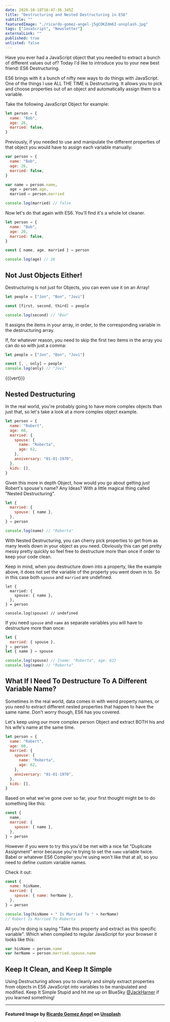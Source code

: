 ```yaml
---
date: 2020-10-18T16:47:36.345Z
title: "Destructuring and Nested Destructuring in ES6"
subtitle: ""
featuredImage: "./ricardo-gomez-angel-j5gCOKZdm6I-unsplash.jpg"
tags: ["JavaScript", "Newsletter"]
externalLink: ""
published: true
unlisted: false
---
```


Have you ever had a JavaScript object that you needed to extract a bunch of different values out of? Today I'd like to introduce you to your new best friend: ES6 Destructuring.

ES6 brings with it a bunch of nifty new ways to do things with JavaScript. One of the things I use ALL THE TIME is Destructuring. It allows you to pick and choose properties out of an object and automatically assign them to a variable.

Take the following JavaScript Object for example:

```js
let person = {
  name: "Bob",
  age: 26,
  married: false,
}
```

Previously, if you needed to use and manipulate the different properties of that object you would have to assign each variable manually:

```js
var person = {
  name: "Bob",
  age: 26,
  married: false,
}

var name = person.name,
  age = person.age,
  married = person.married

console.log(married) // false
```

Now let's do that again with ES6. You'll find it's a whole lot cleaner.

```js
let person = {
  name: "Bob",
  age: 26,
  married: false,
}

const { name, age, married } = person

console.log(age) // 26
```

## Not Just Objects Either!

Destructuring is not just for Objects, you can even use it on an Array!

```js
let people = ["Jon", "Bon", "Jovi"]

const [first, second, third] = people

console.log(second) // "Bon"
```

It assigns the items in your array, in order, to the corresponding variable in the destructuring array.

If, for whatever reason, you need to skip the first two items in the array you can do so with just a comma:

```js
let people = ["Jon", "Bon", "Jovi"]

const [, , only] = people
console.log(only) // "Jovi"
```

{{{vert}}}

## Nested Destructuring

In the real world, you're probably going to have more complex objects than just that, so let's take a look at a more complex object example.

```js
let person = {
  name: "Robert",
  age: 60,
  married: {
    spouse: {
      name: "Roberta",
      age: 62,
    },
    anniversary: "01-01-1970",
  },
  kids: [],
}
```

Given this more in depth Object, how would you go about getting _just_ Robert's spouse's name? Any Ideas? With a little magical thing called "Nested Destructuring".

```js
let {
  married: {
    spouse: { name },
  },
} = person

console.log(name) // "Roberta"
```

With Nested Destructuring, you can cherry pick properties to get from as many levels down in your object as you need. Obviously this can get pretty messy pretty quickly so feel free to destructure more than once if order to keep your code clean.

Keep in mind, when you destructure down into a property, like the example above, it does not set the variable of the property you went down in to. So in this case both `spouse` and `married` are undefined.

```js{3}
let {
  married: {
    spouse: { name },
  },
} = person

console.log(spouse) // undefined
```

If you need `spouse` and `name` as separate variables you will have to destructure more than once:

```js
let {
  married: { spouse },
} = person
let { name } = spouse

console.log(spouse) // {name: "Roberta", age: 62}
console.log(name) // "Roberta"
```

## What If I Need To Destructure To A Different Variable Name?

Sometimes in the real world, data comes in with weird property names, or you need to extract different nested properties that happen to have the same name. Don't worry though, ES6 has you covered.

Let's keep using our more complex person Object and extract BOTH his and his wife's name at the same time.

```js
let person = {
  name: "Robert",
  age: 60,
  married: {
    spouse: {
      name: "Roberta",
      age: 62,
    },
    anniversary: "01-01-1970",
  },
  kids: [],
}
```

Based on what we've gone over so far, your first thought might be to do something like this:

```js
const {
  name,
  married: {
    spouse: { name },
  },
} = person
```

However if you were to try this you'd be met with a nice fat "Duplicate Assignment" error because you're trying to set the `name` variable twice. Babel or whatever ES6 Compiler you're using won't like that at all, so you need to define custom variable names.

Check it out:

```js
const {
  name: hisName,
  married: {
    spouse: { name: herName },
  },
} = person

console.log(hisName + " Is Married To " + herName) 
// Robert Is Married To Roberta
```

All you're doing is saying "Take this property and extract as this specific variable". Which when compiled to regular JavaScript for your browser it looks like this:

```js
var hisName = person.name
var herName = person.married.spouse.name
```

## Keep It Clean, and Keep It Simple

Using Destructuring allows you to cleanly and simply extract properties from objects in ES6 JavaScript into variables to be manipulated and modified. Keep It Simple Stupid and hit me up on BlueSky [@JackHarner](https://bsky.app/profile/jackharner.com) if you learned something!

---

#### <span>Featured Image by <a href="https://unsplash.com/@ripato?utm_source=unsplash&amp;utm_medium=referral&amp;utm_content=creditCopyText">Ricardo Gomez Angel</a> on <a href="https://unsplash.com/s/photos/structure?utm_source=unsplash&amp;utm_medium=referral&amp;utm_content=creditCopyText">Unsplash</a></span>
